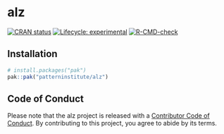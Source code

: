 
<!-- README.md is generated from README.Rmd. Please edit that file -->

# alz

<!-- badges: start -->

[![CRAN
status](https://www.r-pkg.org/badges/version/alz)](https://CRAN.R-project.org/package=alz)
[![Lifecycle:
experimental](https://img.shields.io/badge/lifecycle-experimental-orange.svg)](https://lifecycle.r-lib.org/articles/stages.html#experimental)
[![R-CMD-check](https://github.com/patterninstitute/alz/actions/workflows/R-CMD-check.yaml/badge.svg)](https://github.com/patterninstitute/alz/actions/workflows/R-CMD-check.yaml)
<!-- badges: end -->

## Installation

``` r
# install.packages("pak")
pak::pak("patterninstitute/alz")
```

## Code of Conduct

Please note that the alz project is released with a [Contributor Code of
Conduct](https://www.pattern.institute/alz/CODE_OF_CONDUCT.html). By
contributing to this project, you agree to abide by its terms.
